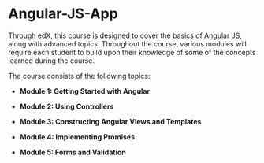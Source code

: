 # Angular-JS-App

Through edX, this course is designed to cover the basics of Angular JS, along with advanced topics. Throughout the course, various modules will require each student to build upon their knowledge of some of the concepts learned during the course.

The course consists of the following topics:

- **Module 1: Getting Started with Angular**

- **Module 2: Using Controllers**

- **Module 3: Constructing Angular Views and Templates**

- **Module 4: Implementing Promises**

- **Module 5: Forms and Validation**
